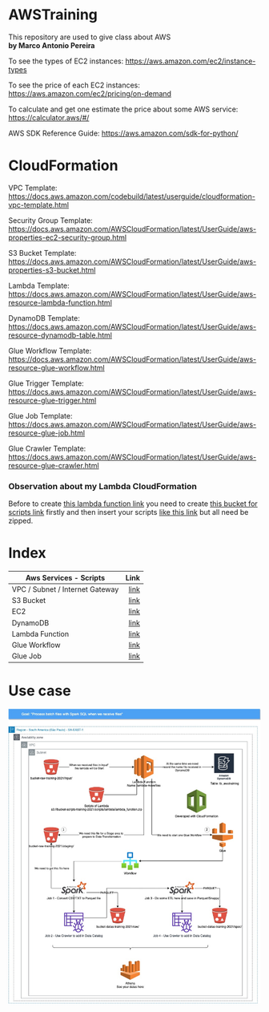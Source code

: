 # AWSTraining
This repository are used to give class about AWS
<br><b>by Marco Antonio Pereira</b>

To see the types of EC2 instances:
https://aws.amazon.com/ec2/instance-types

To see the price of each EC2 instances:
https://aws.amazon.com/ec2/pricing/on-demand

To calculate and get one estimate the price about some AWS service:
https://calculator.aws/#/

AWS SDK Reference Guide:
https://aws.amazon.com/sdk-for-python/


# CloudFormation
VPC Template: https://docs.aws.amazon.com/codebuild/latest/userguide/cloudformation-vpc-template.html

Security Group Template: https://docs.aws.amazon.com/AWSCloudFormation/latest/UserGuide/aws-properties-ec2-security-group.html

S3 Bucket Template: https://docs.aws.amazon.com/AWSCloudFormation/latest/UserGuide/aws-properties-s3-bucket.html

Lambda Template: https://docs.aws.amazon.com/AWSCloudFormation/latest/UserGuide/aws-resource-lambda-function.html

DynamoDB Template: https://docs.aws.amazon.com/AWSCloudFormation/latest/UserGuide/aws-resource-dynamodb-table.html

Glue Workflow Template: https://docs.aws.amazon.com/AWSCloudFormation/latest/UserGuide/aws-resource-glue-workflow.html

Glue Trigger Template: https://docs.aws.amazon.com/AWSCloudFormation/latest/UserGuide/aws-resource-glue-trigger.html

Glue Job Template: https://docs.aws.amazon.com/AWSCloudFormation/latest/UserGuide/aws-resource-glue-job.html

Glue Crawler Template: https://docs.aws.amazon.com/AWSCloudFormation/latest/UserGuide/aws-resource-glue-crawler.html


### Observation about my Lambda CloudFormation
Before to create [this lambda function link](https://github.com/MarcoAP/AWSTraining/blob/main/CloudFormation/Lambda/lambdaWithBucketNotification.yml) you need to create [this bucket for scripts link](https://github.com/MarcoAP/AWSTraining/blob/main/CloudFormation/S3/bucketArchiveAndBucketScripts.yml) firstly and then insert your scripts [like this link](https://github.com/MarcoAP/AWSTraining/tree/main/CloudFormation/Lambda/scripts/lambda) but all need be zipped.


# Index
| Aws Services - Scripts  | Link |
| ------------- |-------------:| 
| VPC / Subnet / Internet Gateway | [link](https://github.com/MarcoAP/AWSTraining/tree/main/CloudFormation/Network) |
| S3 Bucket | [link](https://github.com/MarcoAP/AWSTraining/tree/main/CloudFormation/S3) |
| EC2 | [link](https://github.com/MarcoAP/AWSTraining/tree/main/CloudFormation/EC2) |
| DynamoDB | [link](https://github.com/MarcoAP/AWSTraining/tree/main/CloudFormation/DynamoDB) |
| Lambda Function | [link](https://github.com/MarcoAP/AWSTraining/tree/main/CloudFormation/Lambda) |
| Glue Workflow | [link](https://github.com/MarcoAP/AWSTraining/tree/main/CloudFormation/Glue/Workflow) |
| Glue Job | [link](https://github.com/MarcoAP/AWSTraining/tree/main/CloudFormation/Glue/Job) |


# Use case
![plot](./html/img/Exercise1.jpg)
